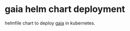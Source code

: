 # gaia helm chart deployment

helmfile chart to deploy [gaia](https://github.com/georchestra/gaia) in kubernetes.
